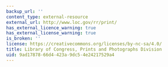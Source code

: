 ```yaml
---
backup_url: ''
content_type: external-resource
external_url: http://www.loc.gov/rr/print/
has_external_licence_warning: true
has_external_license_warning: true
is_broken: ''
license: https://creativecommons.org/licenses/by-nc-sa/4.0/
title: Library of Congress, Prints and Photographs Division
uid: 9ad17878-66d4-423a-9dc5-4e24217529a4
---
```

